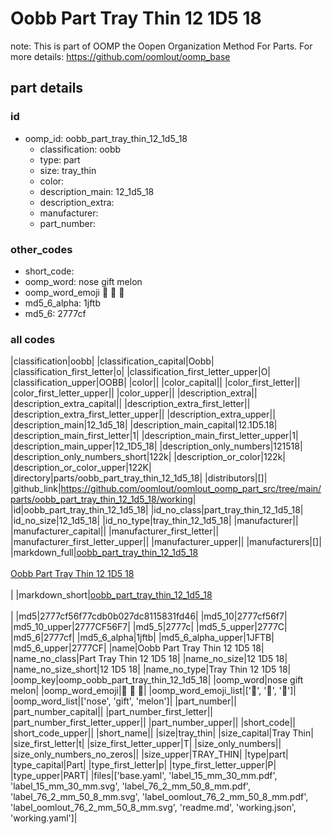 # Oobb Part Tray Thin 12 1D5 18  

note: This is part of OOMP the Oopen Organization Method For Parts. For more details: https://github.com/oomlout/oomp_base

##  part details





### id
* oomp_id: oobb_part_tray_thin_12_1d5_18
  * classification: oobb
  * type: part
  * size: tray_thin
  * color: 
  * description_main: 12_1d5_18
  * description_extra: 
  * manufacturer: 
  * part_number: 

### other_codes
* short_code: 
* oomp_word: nose gift melon
* oomp_word_emoji :nose: :gift: :melon:
* md5_6_alpha: 1jftb
* md5_6: 2777cf

### all codes 
|classification|oobb|
|classification_capital|Oobb|
|classification_first_letter|o|
|classification_first_letter_upper|O|
|classification_upper|OOBB|
|color||
|color_capital||
|color_first_letter||
|color_first_letter_upper||
|color_upper||
|description_extra||
|description_extra_capital||
|description_extra_first_letter||
|description_extra_first_letter_upper||
|description_extra_upper||
|description_main|12_1d5_18|
|description_main_capital|12.1D5.18|
|description_main_first_letter|1|
|description_main_first_letter_upper|1|
|description_main_upper|12_1D5_18|
|description_only_numbers|121518|
|description_only_numbers_short|122k|
|description_or_color|122k|
|description_or_color_upper|122K|
|directory|parts/oobb_part_tray_thin_12_1d5_18|
|distributors|[]|
|github_link|https://github.com/oomlout/oomlout_oomp_part_src/tree/main/parts/oobb_part_tray_thin_12_1d5_18/working|
|id|oobb_part_tray_thin_12_1d5_18|
|id_no_class|part_tray_thin_12_1d5_18|
|id_no_size|12_1d5_18|
|id_no_type|tray_thin_12_1d5_18|
|manufacturer||
|manufacturer_capital||
|manufacturer_first_letter||
|manufacturer_first_letter_upper||
|manufacturer_upper||
|manufacturers|[]|
|markdown_full|[oobb_part_tray_thin_12_1d5_18](https://github.com/oomlout/oomlout_oomp_part_src/tree/main/parts/oobb_part_tray_thin_12_1d5_18/working)<br>[](https://github.com/oomlout/oomlout_oomp_part_src/tree/main/parts/oobb_part_tray_thin_12_1d5_18/working)<br>[Oobb Part Tray Thin 12 1D5 18](https://github.com/oomlout/oomlout_oomp_part_src/tree/main/parts/oobb_part_tray_thin_12_1d5_18/working)<br><br>|
|markdown_short|[oobb_part_tray_thin_12_1d5_18](https://github.com/oomlout/oomlout_oomp_part_src/tree/main/parts/oobb_part_tray_thin_12_1d5_18/working)<br><br>|
|md5|2777cf56f77cdb0b027dc8115831fd46|
|md5_10|2777cf56f7|
|md5_10_upper|2777CF56F7|
|md5_5|2777c|
|md5_5_upper|2777C|
|md5_6|2777cf|
|md5_6_alpha|1jftb|
|md5_6_alpha_upper|1JFTB|
|md5_6_upper|2777CF|
|name|Oobb Part Tray Thin 12 1D5 18|
|name_no_class|Part Tray Thin 12 1D5 18|
|name_no_size|12 1D5 18|
|name_no_size_short|12 1D5 18|
|name_no_type|Tray Thin 12 1D5 18|
|oomp_key|oomp_oobb_part_tray_thin_12_1d5_18|
|oomp_word|nose gift melon|
|oomp_word_emoji|:nose: :gift: :melon:|
|oomp_word_emoji_list|[':nose:', ':gift:', ':melon:']|
|oomp_word_list|['nose', 'gift', 'melon']|
|part_number||
|part_number_capital||
|part_number_first_letter||
|part_number_first_letter_upper||
|part_number_upper||
|short_code||
|short_code_upper||
|short_name||
|size|tray_thin|
|size_capital|Tray Thin|
|size_first_letter|t|
|size_first_letter_upper|T|
|size_only_numbers||
|size_only_numbers_no_zeros||
|size_upper|TRAY_THIN|
|type|part|
|type_capital|Part|
|type_first_letter|p|
|type_first_letter_upper|P|
|type_upper|PART|
|files|['base.yaml', 'label_15_mm_30_mm.pdf', 'label_15_mm_30_mm.svg', 'label_76_2_mm_50_8_mm.pdf', 'label_76_2_mm_50_8_mm.svg', 'label_oomlout_76_2_mm_50_8_mm.pdf', 'label_oomlout_76_2_mm_50_8_mm.svg', 'readme.md', 'working.json', 'working.yaml']|
